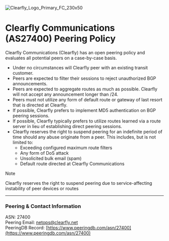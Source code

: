 ![Clearfly_Logo_Primary_FC_230x50](https://github.com/clearfly/peering.as27400.net/assets/241394/d75fa833-5853-4f23-9250-d24376f2add3)

# Clearfly Communications (AS27400) Peering Policy

Clearfly Communications (Clearfly) has an open peering policy and evaluates all potential peers on a case-by-case basis.
- Under no circumstances will Clearfly peer with an existing transit customer.
- Peers are expected to filter their sessions to reject unauthorized BGP announcements.
- Peers are expected to aggregate routes as much as possible. Clearfly will not accept any announcement longer than /24.
- Peers must not utilize any form of default route or gateway of last resort that is directed at Clearfly.
- If possible, Clearfly prefers to implement MD5 authentication on BGP peering sessions.
- If possible, Clearfly typically prefers to utilize routes learned via a route server in lieu of establishing direct peering sessions.
- Clearfly reserves the right to suspend peering for an indefinite period of time should any abuse originate from a peer. This includes, but is not limited to:
  - Exceeding configured maximum route filters
  - Any form of DoS attack
  - Unsolicited bulk email (spam)
  - Default route directed at Clearfly Communications

> [!NOTE]
> Clearfly reserves the right to suspend peering due to service-affecting instability of peer devices or routes

---

### Peering & Contact Information

ASN: 27400<br />
Peering Email: [netops@clearfly.net](mailto:netops@clearfly.net)</br>
PeeringDB Record: [https://www.peeringdb.com/asn/27400](https://www.peeringdb.com/asn/27400)
